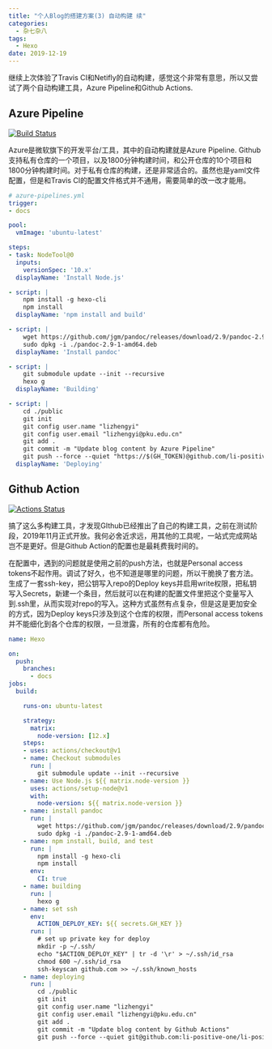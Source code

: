 ```yaml
---
title: "个人Blog的搭建方案(3) 自动构建 续"
categories:
  - 杂七杂八
tags:
  - Hexo
date: 2019-12-19
---
```




继续上次体验了Travis CI和Netifly的自动构建，感觉这个非常有意思，所以又尝试了两个自动构建工具，Azure Pipeline和Github Actions.

## Azure Pipeline
[![Build Status](https://dev.azure.com/lizhengyipku/lizhengyipku/_apis/build/status/li-positive-one.li-positive-one.github.io?branchName=docs)](https://dev.azure.com/lizhengyipku/lizhengyipku/_build/latest?definitionId=2&branchName=docs)

Azure是微软旗下的开发平台/工具，其中的自动构建就是Azure Pipeline.  Github支持私有仓库的一个项目，以及1800分钟构建时间，和公开仓库的10个项目和1800分钟构建时间。对于私有仓库的构建，还是非常适合的。虽然也是yaml文件配置，但是和Travis CI的配置文件格式并不通用，需要简单的改一改才能用。

```yaml
# azure-pipelines.yml
trigger:
- docs

pool:
  vmImage: 'ubuntu-latest'

steps:
- task: NodeTool@0
  inputs:
    versionSpec: '10.x'
  displayName: 'Install Node.js'

- script: |
    npm install -g hexo-cli
    npm install
  displayName: 'npm install and build'

- script: |
    wget https://github.com/jgm/pandoc/releases/download/2.9/pandoc-2.9-1-amd64.deb
    sudo dpkg -i ./pandoc-2.9-1-amd64.deb
  displayName: 'Install pandoc'

- script: |
    git submodule update --init --recursive
    hexo g
  displayName: 'Building'

- script: |
    cd ./public
    git init
    git config user.name "lizhengyi"
    git config user.email "lizhengyi@pku.edu.cn"
    git add .
    git commit -m "Update blog content by Azure Pipeline"
    git push --force --quiet "https://$(GH_TOKEN)@github.com/li-positive-one/blog.git" master:master
  displayName: 'Deploying'
```




## Github Action

[![Actions Status](https://github.com/li-positive-one/li-positive-one.github.io/workflows/Hexo/badge.svg)](https://github.com/li-positive-one/li-positive-one.github.io/actions)

搞了这么多构建工具，才发现GIthub已经推出了自己的构建工具，之前在测试阶段，2019年11月正式开放。我何必舍近求远，用其他的工具呢，一站式完成网站岂不是更好。但是Github Action的配置也是最耗费我时间的。

在配置中，遇到的问题就是使用之前的push方法，也就是Personal access tokens不起作用。调试了好久，也不知道是哪里的问题，所以干脆换了套方法。生成了一套ssh-key，把公钥写入repo的Deploy keys并启用write权限，把私钥写入Secrets，新建一个条目，然后就可以在构建的配置文件里把这个变量写入到.ssh里，从而实现对repo的写入。这种方式虽然有点复杂，但是这是更加安全的方式，因为Deploy keys只涉及到这个仓库的权限，而Personal access tokens并不能细化到各个仓库的权限，一旦泄露，所有的仓库都有危险。

```yaml
name: Hexo

on:
  push:
    branches:
      - docs
jobs:
  build:

    runs-on: ubuntu-latest

    strategy:
      matrix:
        node-version: [12.x]
    steps:
    - uses: actions/checkout@v1
    - name: Checkout submodules
      run: |
        git submodule update --init --recursive
    - name: Use Node.js ${{ matrix.node-version }}
      uses: actions/setup-node@v1
      with:
        node-version: ${{ matrix.node-version }}
    - name: install pandoc
      run: |
        wget https://github.com/jgm/pandoc/releases/download/2.9/pandoc-2.9-1-amd64.deb
        sudo dpkg -i ./pandoc-2.9-1-amd64.deb
    - name: npm install, build, and test
      run: |
        npm install -g hexo-cli
        npm install 
      env:
        CI: true
    - name: building
      run: |
        hexo g
    - name: set ssh
      env:
        ACTION_DEPLOY_KEY: ${{ secrets.GH_KEY }}
      run: |
        # set up private key for deploy
        mkdir -p ~/.ssh/
        echo "$ACTION_DEPLOY_KEY" | tr -d '\r' > ~/.ssh/id_rsa
        chmod 600 ~/.ssh/id_rsa
        ssh-keyscan github.com >> ~/.ssh/known_hosts
    - name: deploying
      run: |
        cd ./public
        git init
        git config user.name "lizhengyi"
        git config user.email "lizhengyi@pku.edu.cn"
        git add .
        git commit -m "Update blog content by Github Actions"
        git push --force --quiet git@github.com:li-positive-one/li-positive-one.github.io.git master:master
```

